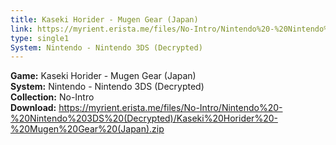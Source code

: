 ```yaml
---
title: Kaseki Horider - Mugen Gear (Japan)
link: https://myrient.erista.me/files/No-Intro/Nintendo%20-%20Nintendo%203DS%20(Decrypted)/Kaseki%20Horider%20-%20Mugen%20Gear%20(Japan).zip
type: single1
System: Nintendo - Nintendo 3DS (Decrypted)
---
```

<b>Game:</b> Kaseki Horider - Mugen Gear (Japan)<br>
<b>System:</b> Nintendo - Nintendo 3DS (Decrypted)<br>
<b>Collection:</b> No-Intro<br>
<b>Download:</b> https://myrient.erista.me/files/No-Intro/Nintendo%20-%20Nintendo%203DS%20(Decrypted)/Kaseki%20Horider%20-%20Mugen%20Gear%20(Japan).zip